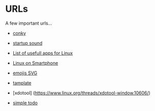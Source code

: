 # URLs
A few important urls...

 - [conky](https://github.com/N0wayN0/URLs/blob/main/conky.md)  

 - [startup sound](https://github.com/N0wayN0/URLs/blob/main/startup_sound.md)
   
 - [List of usefull apps for Linux](https://wiki.archlinux.org/title/List_of_applications/Utilities)

 - [Linux on Smartphone](https://github.com/N0wayN0/URLs/blob/main/Linux_on_Android.md)

 - [emojis SVG](https://github.com/axtloss/noto-emoji-fixed/tree/main/svg)

 - [tamplate](https://github.com/SayantanRC/URLs/blob/master/README.md)

- [xdotool] (https://www.linux.org/threads/xdotool-window.10606/)
  
- [simple todo](https://github.com/mrbooshehri/cmd-todo)
  
